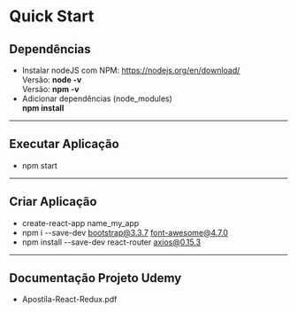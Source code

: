 # Quick Start

## Dependências
- Instalar nodeJS com NPM: https://nodejs.org/en/download/
<br>Versão: **node -v** 
<br>Versão: **npm  -v**
- Adicionar dependências (node_modules)
<br>**npm install**

----------

## Executar Aplicação
- npm start

----------

## Criar Aplicação
- create-react-app name_my_app
- npm i --save-dev bootstrap@3.3.7 font-awesome@4.7.0
- npm install --save-dev  react-router axios@0.15.3

----------

## Documentação Projeto Udemy
- Apostila-React-Redux.pdf
